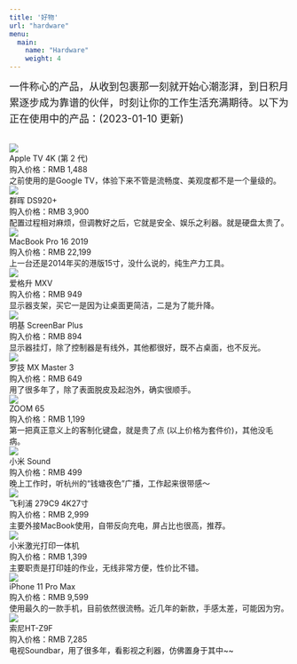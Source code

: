 ```yaml
---
title: '好物'
url: "hardware"
menu:
  main:
    name: "Hardware"
    weight: 4
---
```

<div style="font-size: 18px;line-height: 1.6;margin-bottom: 30px">一件称心的产品，从收到包裹那一刻就开始心潮澎湃，到日积月累逐步成为靠谱的伙伴，时刻让你的工作生活充满期待。以下为正在使用中的产品：(2023-01-10 更新)</div>

<div class="quanju">

<div class="bankuai">
<div class="img"><img src=/images/hardware/appletv.png> </div>
<div class="title">Apple TV 4K (第 2 代)</div>
<div class="jiage">购入价格：RMB 1,488</div>
<div class="note">之前使用的是Google TV，体验下来不管是流畅度、美观度都不是一个量级的。</div>
</div>

<div class="bankuai">
<div class="img"><img src=/images/hardware/synology.png> </div>
<div class="title">群晖 DS920+</div>
<div class="jiage">购入价格：RMB 3,900</div>
<div class="note">配置过程相对麻烦，但调教好之后，它就是安全、娱乐之利器。就是硬盘太贵了。</div>
</div>

<div class="bankuai">
<div class="img"><img src=/images/hardware/macbook.png> </div>
<div class="title">MacBook Pro 16 2019</div>
<div class="jiage">购入价格：RMB 22,199</div>
<div class="note">上一台还是2014年买的港版15寸，没什么说的，纯生产力工具。
</div>
</div>

</div>

<div class="quanju">

<div class="bankuai">
<div class="img"><img src=/images/hardware/ergotron.png> </div>
<div class="title">爱格升 MXV</div>
<div class="jiage">购入价格：RMB 949</div>
<div class="note">显示器支架，买它一是因为让桌面更简洁，二是为了能升降。</div>
</div>

<div class="bankuai">
<div class="img"><img src=/images/hardware/benq.png> </div>
<div class="title">明基 ScreenBar Plus</div>
<div class="jiage">购入价格：RMB 894</div>
<div class="note">显示器挂灯，除了控制器是有线外，其他都很好，既不占桌面，也不反光。</div>
</div>

<div class="bankuai">
<div class="img"><img src=/images/hardware/master.png> </div>
<div class="title">罗技 MX Master 3</div>
<div class="jiage">购入价格：RMB 649</div>
<div class="note">用了很多年了，除了表面脱皮及起泡外，确实很顺手。</div>
</div>

</div>

<div class="quanju">

<div class="bankuai">
<div class="img"><img src=/images/hardware/zoom.png> </div>
<div class="title">ZOOM 65</div>
<div class="jiage">购入价格：RMB 1,199</div>
<div class="note">第一把真正意义上的客制化键盘，就是贵了点 (以上价格为套件价)，其他没毛病。</div>
</div>

<div class="bankuai">
<div class="img"><img src=/images/hardware/sound.png> </div>
<div class="title">小米 Sound</div>
<div class="jiage">购入价格：RMB 499</div>
<div class="note">晚上工作时，听杭州的“钱塘夜色”广播，工作起来很带感～</div>
</div>

<div class="bankuai">
<div class="img"><img src=/images/hardware/philips.png> </div>
<div class="title">飞利浦 279C9 4K27寸</div>
<div class="jiage">购入价格：RMB 2,999</div>
<div class="note">主要外接MacBook使用，自带反向充电，屏占比也很高，推荐。</div>
</div>

</div>

<div class="quanju">

<div class="bankuai">
<div class="img"><img src=/images/hardware/dayinji.png> </div>
<div class="title">小米激光打印一体机</div>
<div class="jiage">购入价格：RMB 1,399</div>
<div class="note">主要职责是打印娃的作业，无线非常方便，性价比不错。</div>
</div>

<div class="bankuai">
<div class="img"><img src=/images/hardware/iphone.png> </div>
<div class="title">iPhone 11 Pro Max</div>
<div class="jiage">购入价格：RMB 9,599</div>
<div class="note">使用最久的一款手机，目前依然很流畅。近几年的新款，手感太差，可能因为穷。</div>
</div>

<div class="bankuai">
<div class="img"><img src=/images/hardware/sony.png> </div>
<div class="title">索尼HT-Z9F</div>
<div class="jiage">购入价格：RMB 7,285</div>
<div class="note">电视Soundbar，用了很多年，看影视之利器，仿佛置身于其中~~</div>
</div>

</div>